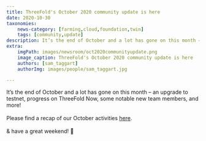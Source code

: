 ```yaml
---
title: ThreeFold's October 2020 community update is here 
date: 2020-10-30
taxonomies:
    news-category: [farming,cloud,foundation,twin]
    tags: [community,update]
description: It’s the end of October and a lot has gone on this month – an upgrade to testnet, progress on ThreeFold Now, some notable new team members, and more! Find the link to the full update within!
extra:
    imgPath: images/newsroom/oct2020communityupdate.png
    image_caption: ThreeFold's October 2020 community update is here
    authors: [sam_taggart]
    authorImg: images/people/sam_taggart.jpg
    
---
```


It’s the end of October and a lot has gone on this month – an upgrade to testnet, progress on ThreeFold Now, some notable new team members, and more!
<br/>
<br/>
Please find a recap of our October activities [here](https://library.threefold.me/info/tfgrid/#/threefold_update_oct2020).
<br/>
<br/>
& have a great weekend! 🎃

